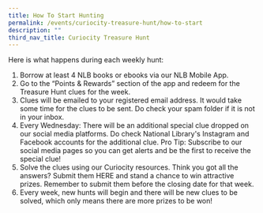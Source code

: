 ```yaml
---
title: How To Start Hunting
permalink: /events/curiocity-treasure-hunt/how-to-start
description: ""
third_nav_title: Curiocity Treasure Hunt
---
```

Here is what happens during each weekly hunt:

1. Borrow at least 4 NLB books or ebooks via our NLB Mobile App.
2. Go to the “Points & Rewards” section of the app and redeem for the Treasure Hunt clues for the week.
3. Clues will be emailed to your registered email address. It would take some time for the clues to be sent. Do check your spam folder if it is not in your inbox.
4. Every Wednesday: There will be an additional special clue dropped on our social media platforms. Do check National Library's Instagram and Facebook accounts for the additional clue. Pro Tip: Subscribe to our social media pages so you can get alerts and be the first to receive the special clue!
5. Solve the clues using our Curiocity resources. Think you got all the answers? Submit them HERE and stand a chance to win attractive prizes. Remember to submit them before the closing date for that week.
6. Every week, new hunts will begin and there will be new clues to be solved, which only means there are more prizes to be won!